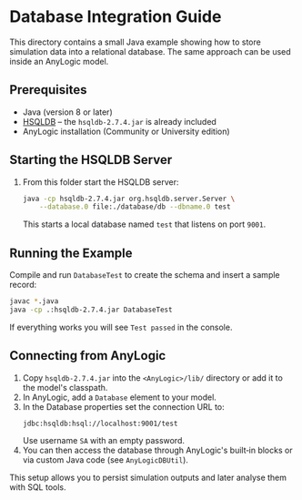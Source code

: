 # Database Integration Guide

This directory contains a small Java example showing how to store simulation data into a relational database. The same approach can be used inside an AnyLogic model.

## Prerequisites

* Java (version 8 or later)
* [HSQLDB](https://hsqldb.org/) – the `hsqldb-2.7.4.jar` is already included
* AnyLogic installation (Community or University edition)

## Starting the HSQLDB Server

1. From this folder start the HSQLDB server:
   ```bash
   java -cp hsqldb-2.7.4.jar org.hsqldb.server.Server \
       --database.0 file:./database/db --dbname.0 test
   ```
   This starts a local database named `test` that listens on port `9001`.

## Running the Example

Compile and run `DatabaseTest` to create the schema and insert a sample record:

```bash
javac *.java
java -cp .:hsqldb-2.7.4.jar DatabaseTest
```

If everything works you will see `Test passed` in the console.

## Connecting from AnyLogic

1. Copy `hsqldb-2.7.4.jar` into the `<AnyLogic>/lib/` directory or add it to the model's classpath.
2. In AnyLogic, add a `Database` element to your model.
3. In the Database properties set the connection URL to:
   ```
   jdbc:hsqldb:hsql://localhost:9001/test
   ```
   Use username `SA` with an empty password.
4. You can then access the database through AnyLogic's built‑in blocks or via custom Java code (see `AnyLogicDBUtil`).

This setup allows you to persist simulation outputs and later analyse them with SQL tools.
